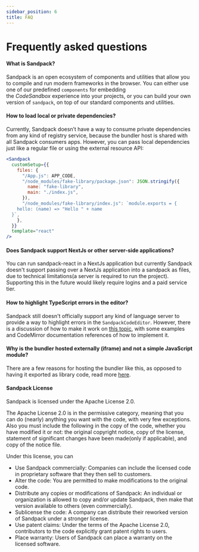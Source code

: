 ```yaml
---
sidebar_position: 6
title: FAQ
---
```


# Frequently asked questions

#### What is Sandpack?

Sandpack is an open ecosystem of components and utilities that allow you to compile and run modern frameworks in the browser. You can either use one of our predefined `components` for embedding the *CodeSandbox* experience into your projects, or you can build your own version of `sandpack`, on top of our standard components and utilities.

#### How to load local or private dependencies?

Currently, Sandpack doesn’t have a way to consume private dependencies from any kind of registry service, because the bundler host is shared with all Sandpack consumers apps. However, you can pass local dependencies just like a regular file or using the external resource API:

```jsx
<Sandpack
  customSetup={{
    files: {
      "/App.js": APP_CODE,
      "/node_modules/fake-library/package.json": JSON.stringify({
        name: "fake-library",
        main: "./index.js",
      }),
      "/node_modules/fake-library/index.js": `module.exports = {
    hello: (name) => "Hello " + name
  }`,
    },
  }}
  template="react"
/>
```

#### Does Sandpack support NextJs or other server-side applications?

You can run sandpack-react in a NextJs application but currently Sandpack doesn't support passing over a NextJs application into a sandpack as files, due to technical limitations(a server is required to run the project). Supporting this in the future would likely require logins and a paid service tier.

#### How to highlight TypeScript errors in the editor?

Sandpack still doesn't officially support any kind of language server to provide a way to highlight errors in the `SandpackCodeEditor`. However, there is a discussion of how to make it work on [this topic](https://github.com/codesandbox/sandpack/discussions/237), with some examples and CodeMirror documentation references of how to implement it.

#### Why is the bundler hosted externally (iframe) and not a simple JavaScript module?

There are a few reasons for hosting the bundler like this, as opposed to having it exported as library code, read more [here](/advanced-usage/client#why).

#### Sandpack License

Sandpack is licensed under the Apache License 2.0.

The Apache License 2.0 is in the permissive category, meaning that you can do (nearly) anything you want with the code, with very few exceptions. Also you must include the following in the copy of the code, whether you have modified it or not: the original copyright notice, copy of the license, statement of significant changes have been made(only if applicable), and copy of the notice file.

Under this license, you can

- Use Sandpack commercially: Companies can include the licensed code in proprietary software that they then sell to customers.
- Alter the code: You are permitted to make modifications to the original code.
- Distribute any copies or modifications of Sandpack: An individual or organization is allowed to copy and/or update Sandpack, then make that version available to others (even commercially).
- Sublicense the code: A company can distribute their reworked version of Sandpack under a stronger license.
- Use patent claims: Under the terms of the Apache License 2.0, contributors to the code explicitly grant patent rights to users.
- Place warranty: Users of Sandpack can place a warranty on the licensed software.
